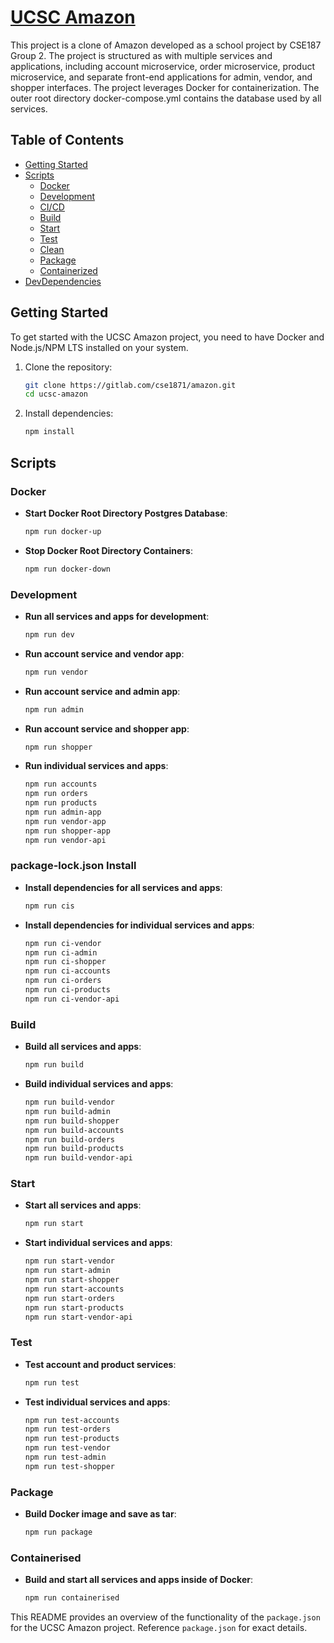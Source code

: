 # [UCSC Amazon](https://www.ucsc-amazon.com)

This project is a clone of Amazon developed as a school project by CSE187 Group 2. The project is structured as with multiple services and applications, including account microservice, order microservice, product microservice, and separate front-end applications for admin, vendor, and shopper interfaces. The project leverages Docker for containerization. The outer root directory docker-compose.yml contains the database used by all services. 

## Table of Contents

- [Getting Started](#getting-started)
- [Scripts](#scripts)
  - [Docker](#docker)
  - [Development](#development)
  - [CI/CD](#cicd)
  - [Build](#build)
  - [Start](#start)
  - [Test](#test)
  - [Clean](#clean)
  - [Package](#package)
  - [Containerized](#containerized)
- [DevDependencies](#devdependencies)

## Getting Started

To get started with the UCSC Amazon project, you need to have Docker and Node.js/NPM LTS installed on your system. 

1. Clone the repository:
   ```sh
   git clone https://gitlab.com/cse1871/amazon.git
   cd ucsc-amazon
   ```

2. Install dependencies:
   ```sh
   npm install
   ```

## Scripts

### Docker

- **Start Docker Root Directory Postgres Database**:
  ```sh
  npm run docker-up
  ```

- **Stop Docker Root Directory Containers**:
  ```sh
  npm run docker-down
  ```

### Development

- **Run all services and apps for development**:
  ```sh
  npm run dev
  ```

- **Run account service and vendor app**:
  ```sh
  npm run vendor
  ```

- **Run account service and admin app**:
  ```sh
  npm run admin
  ```

- **Run account service and shopper app**:
  ```sh
  npm run shopper
  ```

- **Run individual services and apps**:
  ```sh
  npm run accounts
  npm run orders
  npm run products
  npm run admin-app
  npm run vendor-app
  npm run shopper-app
  npm run vendor-api
  ```

### package-lock.json Install

- **Install dependencies for all services and apps**:
  ```sh
  npm run cis
  ```

- **Install dependencies for individual services and apps**:
  ```sh
  npm run ci-vendor
  npm run ci-admin
  npm run ci-shopper
  npm run ci-accounts
  npm run ci-orders
  npm run ci-products
  npm run ci-vendor-api
  ```

### Build

- **Build all services and apps**:
  ```sh
  npm run build
  ```

- **Build individual services and apps**:
  ```sh
  npm run build-vendor
  npm run build-admin
  npm run build-shopper
  npm run build-accounts
  npm run build-orders
  npm run build-products
  npm run build-vendor-api
  ```

### Start

- **Start all services and apps**:
  ```sh
  npm run start
  ```

- **Start individual services and apps**:
  ```sh
  npm run start-vendor
  npm run start-admin
  npm run start-shopper
  npm run start-accounts
  npm run start-orders
  npm run start-products
  npm run start-vendor-api
  ```

### Test

- **Test account and product services**:
  ```sh
  npm run test
  ```

- **Test individual services and apps**:
  ```sh
  npm run test-accounts
  npm run test-orders
  npm run test-products
  npm run test-vendor
  npm run test-admin
  npm run test-shopper
  ```

### Package

- **Build Docker image and save as tar**:
  ```sh
  npm run package
  ```

### Containerised

- **Build and start all services and apps inside of Docker**:
  ```sh
  npm run containerised
  ```

This README provides an overview of the functionality of the `package.json` for the UCSC Amazon project. Reference `package.json` for exact details. 